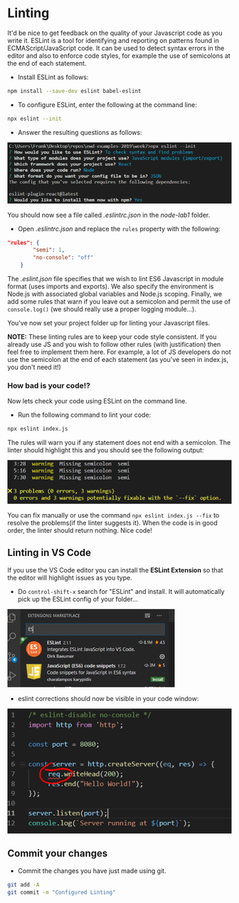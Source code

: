 # Linting
It'd be nice to get feedback on the quality of your Javascript code as you write it. ESLint is a tool for identifying and reporting on patterns found in ECMAScript/JavaScript code. It can be used to detect syntax errors in the editor and also to enforce code styles, for example the use of semicolons at the end of each statement.

- Install ESLint as follows:

~~~bash
npm install --save-dev eslint babel-eslint
~~~

- To configure ESLint, enter the following at the command line:

~~~bash
npx eslint --init
~~~

- Answer the resulting questions as follows:

![ESLint Config](./img/eslint.png)

You should now see a file called *.eslintrc.json* in the *node-lab1* folder.

- Open *.eslintrc.json* and replace the ``rules`` property with the following: 

~~~json
"rules": {
        "semi": 1,
        "no-console": "off"
    }
~~~

The *.eslint.json* file specifies that we wish to lint ES6 Javascript in module format (uses imports and exports). We also specify the environment is Node.js with associated global variables and Node.js scoping. Finally, we add some rules that warn if you leave out a semicolon and permit the use of ``console.log()`` (we should really use a proper logging module...).

You've now set your project folder up for linting your Javascript files.

**NOTE:** These linting rules are to keep your code style consistent. If you already use JS and you wish to follow other rules (with justification) then feel free to implement them here. For example, a lot of JS developers do not use the semicolon at the end of each statement (as you've seen in index.js, you don't need it!)

### How bad is your code!?
Now lets check your code using ESLint on the command line.

- Run the following command to lint your code:

~~~bash
npx eslint index.js
~~~

The rules will warn you if any statement does not end with a semicolon. The linter should highlight this and you should see the following output:

![Node Hello World](./img/linter.png)

You can fix manually or use the command ``npx eslint index.js --fix`` to resolve the problems(if the linter suggests it).
When the code is in good order, the linter should return nothing. Nice code!

## Linting in VS Code

If you use the VS Code editor you can install the **ESLint Extension** so that the editor will highlight issues as you type. 

- Do ``control-shift-x`` search for "ESLint" and install. It will automatically pick up the ESLint config of your folder...

![ESLint Extension](./img/vscode.png)

- eslint corrections should now be visible in your code window:

![ESLint in VS Code](./img/eslint2.png)

## Commit your changes

- Commit the changes you have just made using git.

~~~bash
git add -A
git commit -m "Configured Linting"
~~~
